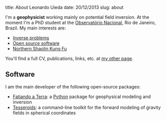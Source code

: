 title: About Leonardo Uieda
date: 20/12/2013
slug: about

I'm a **geophysicist**  working mainly on potential field inversion.
At the moment I'm a PhD student
at the [Observatório Nacional](http://www.on.br), Rio de Janeiro, Brazil.
My main interests are:

* [Inverse problems](https://en.wikipedia.org/wiki/Inverse_problem)
* [Open source software](https://github.com/leouieda)
* [Northern Shaolin Kung Fu](https://en.wikipedia.org/wiki/Chan_Kowk_Wai)

You'll find a full CV, publications, links, etc. at
[my other page](http://fatiando.org/people/uieda).

## Software

I am the main developer of the following open-source packages:

* [Fatiando a Terra](http://www.fatiando.org): a
  [Python](http://www.python.org) package for geophysical modeling and
  inversion
* [Tesseroids](http://leouieda.github.io/tesseroids/): a command-line toolkit
  for the forward modeling of gravity fields in spherical coordinates
